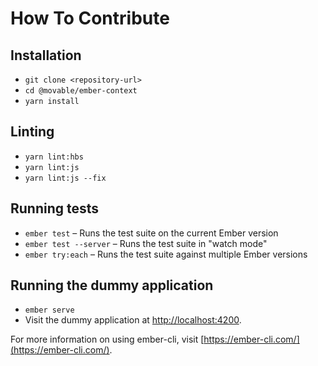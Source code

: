 # How To Contribute

## Installation

- `git clone <repository-url>`
- `cd @movable/ember-context`
- `yarn install`

## Linting

- `yarn lint:hbs`
- `yarn lint:js`
- `yarn lint:js --fix`

## Running tests

- `ember test` – Runs the test suite on the current Ember version
- `ember test --server` – Runs the test suite in "watch mode"
- `ember try:each` – Runs the test suite against multiple Ember versions

## Running the dummy application

- `ember serve`
- Visit the dummy application at [http://localhost:4200](http://localhost:4200).

For more information on using ember-cli, visit [https://ember-cli.com/](https://ember-cli.com/).
